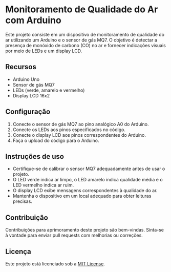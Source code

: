 # Monitoramento de Qualidade do Ar com Arduino

Este projeto consiste em um dispositivo de monitoramento de qualidade do ar utilizando um Arduino e o sensor de gás MQ7. O objetivo é detectar a presença de monóxido de carbono (CO) no ar e fornecer indicações visuais por meio de LEDs e um display LCD.

## Recursos

- Arduino Uno
- Sensor de gás MQ7
- LEDs (verde, amarelo e vermelho)
- Display LCD 16x2

## Configuração

1. Conecte o sensor de gás MQ7 ao pino analógico A0 do Arduino.
2. Conecte os LEDs aos pinos especificados no código.
3. Conecte o display LCD aos pinos correspondentes do Arduino.
4. Faça o upload do código para o Arduino.

## Instruções de uso

- Certifique-se de calibrar o sensor MQ7 adequadamente antes de usar o projeto.
- O LED verde indica ar limpo, o LED amarelo indica qualidade média e o LED vermelho indica ar ruim.
- O display LCD exibe mensagens correspondentes à qualidade do ar.
- Mantenha o dispositivo em um local adequado para obter leituras precisas.

## Contribuição

Contribuições para aprimoramento deste projeto são bem-vindas. Sinta-se à vontade para enviar pull requests com melhorias ou correções.

## Licença

Este projeto está licenciado sob a [MIT License](LICENSE).
